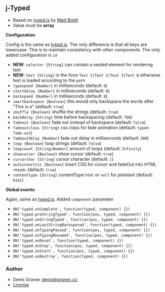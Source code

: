 ## j-Typed

- Based on [typed.js](https://github.com/mattboldt/typed.js/) by [Matt Boldt](https://github.com/mattboldt)
- Value must be __array__

__Configuration__:

Config is the same as [typed.js](https://github.com/mattboldt/typed.js#customization). The only difference is that all keys are lowercase. This is to maintain consistency with other components. The only added configuration is `id`

- __NEW__: `selector {String}` can contain a nested element for rendering text
- __NEW__: `text {String}` in the form `Text 1|Text 2|Text 3|Text N` otherwise text is loaded according to the `path`
- `typespeed {Number}` in milliseconds (default: `0`)
- `startdelay {Number}` in milliseconds (default: `0`)
- `backspeed {Number}` in milliseconds (default: `0`)
- `smartbackspace {Boolean}` this would only backspace the words after "This is a" (default: `true`)
- `shuffle {Boolean}` shuffle the strings (default: `true`)
- `backdelay {String}` time before backspacing (default: `700`)
- `fadeout {Boolean}` fade out instead of backspace (default: `false`)
- `fadeoutclass {String}` css class for fade animation (default: `typed-fade-out`)
- `fadeoutdelay {Number}` fade out delay in milliseconds (default: `500`)
- `loop {Boolean}` loop strings (default: `false`)
- `loopcount {String/Number}` amount of loops (default: `Infinity`)
- `showcursor {Boolean}` show cursor (default: `true`)
- `cursorchar {String}` cursor character (default: `|`)
- `autoinsertcss {Boolean}` insert CSS for cursor and fadeOut into HTML `<head>` (default: `true`)
- `contenttype {String}` contentType `html` or `null` for plaintext (default: `html`)

__Global events__:

Again, same as [typed.js](https://github.com/mattboldt/typed.js#customization). Added `component` parameter

- `ON('typed.onComplete', function(typed, component) {})`
- `ON('typed.preStringTyped', function(pos, typed, component) {})`
- `ON('typed.onStringTyped', function(pos, typed, component) {})`
- `ON('typed.onLastStringBackspaced', function(typed, component) {})`
- `ON('typed.onTypingPaused', function(pos, typed, component) {})`
- `ON('typed.onTypingResumed', function(pos, typed, component) {})`
- `ON('typed.onReset', function(typed, component) {})`
- `ON('typed.onStop', function(pos, typed, component) {})`
- `ON('typed.onStart', function(pos, typed, component) {})`
- `ON('typed.onDestroy', function(typed, component) {})`

### Author

- Denis Granec <denis@granec.cz>
- [License](https://www.totaljs.com/license/)
